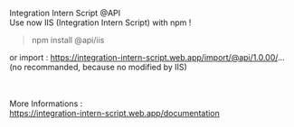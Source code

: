 Integration Intern Script @API <br>
Use now IIS (Integration Intern Script) with npm ! <br>
> npm install @api/iis <br>

or import : https://integration-intern-script.web.app/import/@api/1.0.00/... <br>
(no recommanded, because no modified by IIS)<br><br><br>

More Informations : <br>
https://integration-intern-script.web.app/documentation
